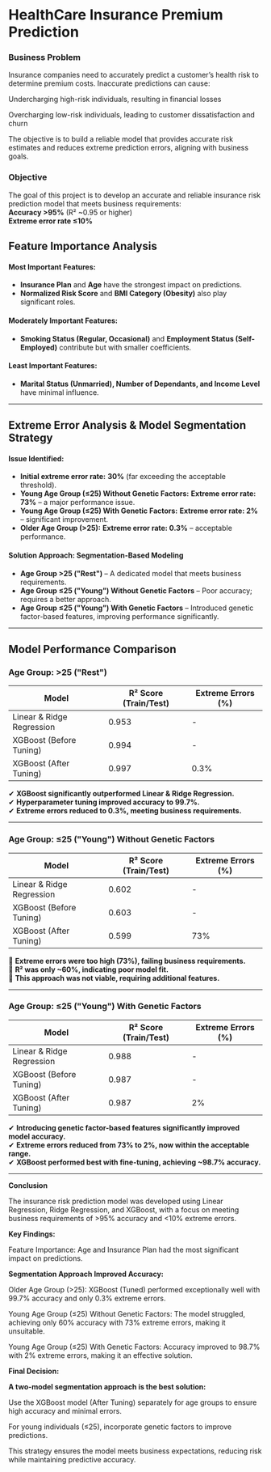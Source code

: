 # HealthCare Insurance Premium Prediction


### **Business Problem**
Insurance companies need to accurately predict a customer’s health risk to determine premium costs.
Inaccurate predictions can cause:

Undercharging high-risk individuals, resulting in financial losses

Overcharging low-risk individuals, leading to customer dissatisfaction and churn

The objective is to build a reliable model that provides accurate risk estimates and reduces extreme prediction errors, aligning with business goals.

###  **Objective**  
The goal of this project is to develop an accurate and reliable insurance risk prediction model that meets business requirements:  
 **Accuracy >95%** (R² ~0.95 or higher)  
 **Extreme error rate ≤10%**  

## **Feature Importance Analysis**  
#### **Most Important Features:**  
- **Insurance Plan** and **Age** have the strongest impact on predictions.  
- **Normalized Risk Score** and **BMI Category (Obesity)** also play significant roles.  

#### **Moderately Important Features:**  
- **Smoking Status (Regular, Occasional)** and **Employment Status (Self-Employed)** contribute but with smaller coefficients.  

#### **Least Important Features:**  
- **Marital Status (Unmarried), Number of Dependants, and Income Level** have minimal influence.  

---

## **Extreme Error Analysis & Model Segmentation Strategy**  
#### **Issue Identified:**  
- **Initial extreme error rate:** **30%** (far exceeding the acceptable threshold).  
- **Young Age Group (≤25) Without Genetic Factors:** **Extreme error rate: 73%** – a major performance issue.  
- **Young Age Group (≤25) With Genetic Factors:** **Extreme error rate: 2%** – significant improvement.  
- **Older Age Group (>25):** **Extreme error rate: 0.3%** – acceptable performance.  

#### **Solution Approach: Segmentation-Based Modeling**  
- **Age Group >25 ("Rest")** – A dedicated model that meets business requirements.  
- **Age Group ≤25 ("Young") Without Genetic Factors** – Poor accuracy; requires a better approach.  
- **Age Group ≤25 ("Young") With Genetic Factors** – Introduced genetic factor-based features, improving performance significantly.  

---

## **Model Performance Comparison**  

### **Age Group: >25 ("Rest")**  

| Model                         | R² Score (Train/Test) | Extreme Errors (%) |
|--------------------------------|-----------------------|--------------------|
| Linear & Ridge Regression      | 0.953                 | -                  |
| XGBoost (Before Tuning)        | 0.994                 | -                  |
| XGBoost (After Tuning)         | 0.997                 | 0.3%               |

✔ **XGBoost significantly outperformed Linear & Ridge Regression.**  
✔ **Hyperparameter tuning improved accuracy to 99.7%.**  
✔ **Extreme errors reduced to 0.3%, meeting business requirements.**  

---

### **Age Group: ≤25 ("Young") Without Genetic Factors**  

| Model                         | R² Score (Train/Test) | Extreme Errors (%) |
|--------------------------------|-----------------------|--------------------|
| Linear & Ridge Regression      | 0.602                 | -                  |
| XGBoost (Before Tuning)        | 0.603                 | -                  |
| XGBoost (After Tuning)         | 0.599                 | 73%                |

🚨 **Extreme errors were too high (73%), failing business requirements.**  
🚨 **R² was only ~60%, indicating poor model fit.**  
🚨 **This approach was not viable, requiring additional features.**  

---

### **Age Group: ≤25 ("Young") With Genetic Factors**  

| Model                         | R² Score (Train/Test) | Extreme Errors (%) |
|--------------------------------|-----------------------|--------------------|
| Linear & Ridge Regression      | 0.988                 | -                  |
| XGBoost (Before Tuning)        | 0.987                 | -                  |
| XGBoost (After Tuning)         | 0.987                 | 2%                 |

✔ **Introducing genetic factor-based features significantly improved model accuracy.**  
✔ **Extreme errors reduced from 73% to 2%, now within the acceptable range.**  
✔ **XGBoost performed best with fine-tuning, achieving ~98.7% accuracy.**  

---


**Conclusion**

The insurance risk prediction model was developed using Linear Regression, Ridge Regression, and XGBoost, with a focus on meeting business requirements of >95% accuracy and <10% extreme errors.

**Key Findings:**

Feature Importance: Age and Insurance Plan had the most significant impact on predictions.

**Segmentation Approach Improved Accuracy:**

Older Age Group (>25): XGBoost (Tuned) performed exceptionally well with 99.7% accuracy and only 0.3% extreme errors.

Young Age Group (≤25) Without Genetic Factors: The model struggled, achieving only 60% accuracy with 73% extreme errors, making it unsuitable.

Young Age Group (≤25) With Genetic Factors: Accuracy improved to 98.7% with 2% extreme errors, making it an effective solution.

**Final Decision:**

**A two-model segmentation approach is the best solution:**

Use the XGBoost model (After Tuning) separately for age groups to ensure high accuracy and minimal errors.

For young individuals (≤25), incorporate genetic factors to improve predictions.

This strategy ensures the model meets business expectations, reducing risk while maintaining predictive accuracy.


